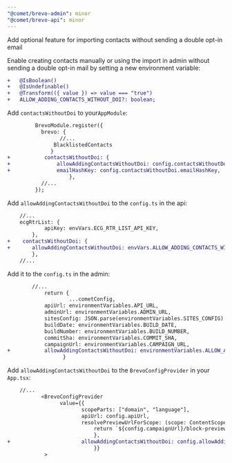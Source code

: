 ```yaml
---
"@comet/brevo-admin": minor
"@comet/brevo-api": minor
---
```


Add optional feature for importing contacts without sending a double opt-in email

Enable creating contacts manually or using the import in admin without sending a double opt-in mail by setting a new environment variable:

```diff
+   @IsBoolean()
+   @IsUndefinable()
+   @Transform(({ value }) => value === "true")
+   ALLOW_ADDING_CONTACTS_WITHOUT_DOI?: boolean;
```

Add `contactsWithoutDoi` to your`AppModule`:

```diff
         BrevoModule.register({
           brevo: {
                 //...
               BlacklistedContacts
              }
+           contactsWithoutDoi: {
+               allowAddingContactsWithoutDoi: config.contactsWithoutDoi.allowAddingContactsWithoutDoi,
+               emailHashKey: config.contactsWithoutDoi.emailHashKey,
                    },
           //...
         });
```

Add `allowAddingContactsWithoutDoi` to the `config.ts` in the api:

```diff
    //...
    ecgRtrList: {
            apiKey: envVars.ECG_RTR_LIST_API_KEY,
        },
+    contactsWithoutDoi: {
+       allowAddingContactsWithoutDoi: envVars.ALLOW_ADDING_CONTACTS_WITHOUT_DOI,
        },
    //...
```

Add it to the `config.ts` in the admin:

```diff
        //...
            return {
                    ...cometConfig,
            apiUrl: environmentVariables.API_URL,
            adminUrl: environmentVariables.ADMIN_URL,
            sitesConfig: JSON.parse(environmentVariables.SITES_CONFIG) as SitesConfig,
            buildDate: environmentVariables.BUILD_DATE,
            buildNumber: environmentVariables.BUILD_NUMBER,
            commitSha: environmentVariables.COMMIT_SHA,
            campaignUrl: environmentVariables.CAMPAIGN_URL,
+           allowAddingContactsWithoutDoi: environmentVariables.ALLOW_ADDING_CONTACTS_WITHOUT_DOI === "true",
                  }
```

Add `allowAddingContactsWithoutDoi` to the `BrevoConfigProvider` in your `App.tsx`:

```diff
    //...
           <BrevoConfigProvider
                 value={{
                        scopeParts: ["domain", "language"],
                        apiUrl: config.apiUrl,
                        resolvePreviewUrlForScope: (scope: ContentScope) => {
                            return `${config.campaignUrl}/block-preview/${scope.domain}/${scope.language}`;
                            },
+                       allowAddingContactsWithoutDoi: config.allowAddingContactsWithoutDoi,
                            }}
            >
```
